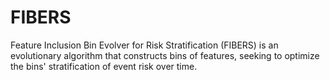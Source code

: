 # FIBERS
Feature Inclusion Bin Evolver for Risk Stratification (FIBERS) is an evolutionary algorithm that constructs bins of features, seeking to optimize the bins' stratification of event risk over time.
